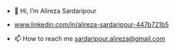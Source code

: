 - 👋 Hi, I’m Alireza Sardaripour
-    www.linkedin.com/in/alireza-sardaripour-447b721b5


- 📫 How to reach me sardaripour.alireza@gmail.com

<!---
alireza-sardar/alireza-sardar is a ✨ special ✨ repository because its `README.md` (this file) appears on your GitHub profile.
You can click the Preview link to take a look at your changes.
--->
